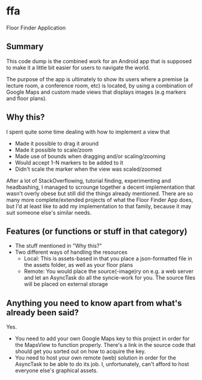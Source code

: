 # ffa
Floor Finder Application

## Summary
This code dump is the combined work for an Android app that is supposed to make it a little bit easier for users to navigate the world.

The purpose of the app is ultimately to show its users where a premise (a lecture room, a conference room, etc) is located, by using a combination of Google Maps and custom made views that displays images (e.g markers and floor plans).

## Why this?
I spent quite some time dealing with how to implement a view that
* Made it possible to drag it around
* Made it possible to scale/zoom
* Made use of bounds when dragging and/or scaling/zooming
* Would accept 1-N markers to be added to it
* Didn't scale the marker when the view was scaled/zoomed

After a lot of StackOverflowing, tutorial finding, experimenting and headbashing, I managed to scrounge together a decent implementation that wasn't overly obese but still did the things already mentioned.
There are so many more complete/extended projects of what the Floor Finder App does, but I'd at least like to add my implementation to that family, because it may suit someone else's similar needs.

## Features (or functions or stuff in that category)
* The stuff mentioned in "Why this?"
* Two different ways of handling the resources
    * Local: This is assets-based in that you place a json-formatted file in the assets folder, as well as your floor plans
    * Remote: You would place the source(-image)ry on e.g. a web server and let an AsyncTask do all the syncie-work for you. The source files will be placed on external storage

## Anything you need to know apart from what's already been said?
Yes.
* You need to add your own Google Maps key to this project in order for the MapsView to function properly. There's a link in the source code that should get you sorted out on how to acquire the key.
* You need to host your own remote (web) solution in order for the AsyncTask to be able to do its job. I, unfortunately, can't afford to host everyone else's graphical assets.
